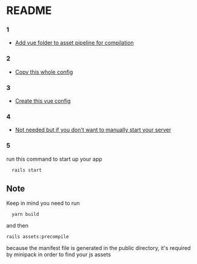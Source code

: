# README

### 1
- [Add vue folder to asset pipeline for compilation](https://github.com/arkhamRejek/minipack_example/blob/master/config/initializers/assets.rb#L15-L19)

### 2
- [Copy this whole config](https://github.com/arkhamRejek/minipack_example/blob/master/config/initializers/minipack.rb)

### 3
- [Create this vue config](https://github.com/arkhamRejek/minipack_example/blob/master/client/vue.config.js)

### 4
- [Not needed but if you don't want to manually start your server](https://github.com/arkhamRejek/minipack_example/blob/master/lib/tasks/start.rake)

### 5
run this command to start up your app
```
  rails start
```


## Note

Keep in mind you need to run

```
  yarn build
```
and then

```
rails assets:precompile
```

because the manifest file is generated in the public directory, it's required by minipack in order to find your js assets
